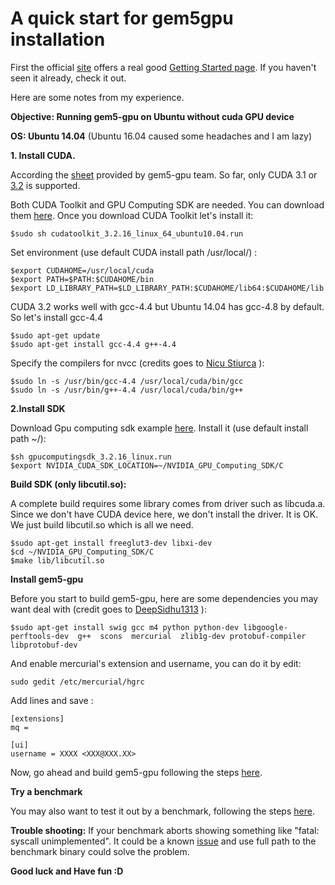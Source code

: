 # A quick start for gem5gpu installation 

First the official [site](https://gem5-gpu.cs.wisc.edu/wiki/Main_Page) offers a real good [Getting Started page](https://gem5-gpu.cs.wisc.edu/wiki/start). If you haven't seen it already, check it out.

Here are some notes from my experience.

**Objective: Running gem5-gpu on Ubuntu without cuda GPU device**

**OS: Ubuntu 14.04** (Ubuntu 16.04 caused some headaches and I am lazy)

**1. Install CUDA.** 

According the [sheet](https://docs.google.com/spreadsheets/d/1dPpw6M7U71SIo94wOY9axlAA6FCt4_I76NW2foZsfi4/edit#gid=3) provided by gem5-gpu team. So far, only CUDA 3.1 or [3.2](https://developer.nvidia.com/cuda-toolkit-32-downloads) is supported. 

Both  CUDA Toolkit and GPU Computing SDK are needed. You can download them [here](https://developer.nvidia.com/cuda-toolkit-32-downloads). Once you download CUDA Toolkit let's install it:

    $sudo sh cudatoolkit_3.2.16_linux_64_ubuntu10.04.run

Set environment (use default CUDA install path /usr/local/) :

    $export CUDAHOME=/usr/local/cuda
    $export PATH=$PATH:$CUDAHOME/bin
    $export LD_LIBRARY_PATH=$LD_LIBRARY_PATH:$CUDAHOME/lib64:$CUDAHOME/lib

CUDA 3.2 works well with gcc-4.4 but Ubuntu 14.04 has gcc-4.8 by default. So let's install gcc-4.4

    $sudo apt-get update
    $sudo apt-get install gcc-4.4 g++-4.4

Specify the compilers for nvcc (credits goes to [Nicu Stiurca](http://stackoverflow.com/questions/6622454/cuda-incompatible-with-my-gcc-version) ):

    $sudo ln -s /usr/bin/gcc-4.4 /usr/local/cuda/bin/gcc
    $sudo ln -s /usr/bin/g++-4.4 /usr/local/cuda/bin/g++

**2.Install SDK**

Download Gpu computing sdk example [here](https://developer.nvidia.com/cuda-toolkit-32-downloads). Install it (use default install path ~/):

    $sh gpucomputingsdk_3.2.16_linux.run
    $export NVIDIA_CUDA_SDK_LOCATION=~/NVIDIA_GPU_Computing_SDK/C

**Build SDK (only libcutil.so):**

A complete build requires some library comes from driver such as libcuda.a. Since we don't have CUDA device here, we don't install the driver. It is OK. We just build libcutil.so which is all we need.

    $sudo apt-get install freeglut3-dev libxi-dev
    $cd ~/NVIDIA_GPU_Computing_SDK/C
    $make lib/libcutil.so

 


**Install gem5-gpu**

Before you start to build gem5-gpu, here are some dependencies you may want deal with (credit goes to [DeepSidhu1313](http://askubuntu.com/questions/350475/how-can-i-install-gem5) ):

    $sudo apt-get install swig gcc m4 python python-dev libgoogle-perftools-dev  g++  scons  mercurial  zlib1g-dev protobuf-compiler libprotobuf-dev

And enable mercurial's extension and username, you can do it by edit:

    sudo gedit /etc/mercurial/hgrc

Add lines and save :

    [extensions]
    mq =

    [ui]
    username = XXXX <XXX@XXX.XX>

Now, go ahead and build gem5-gpu following the steps [here](https://gem5-gpu.cs.wisc.edu/wiki/start).

**Try a benchmark**


You may also want to test it out by a benchmark, following the steps [here](https://gem5-gpu.cs.wisc.edu/wiki/benchmarks). 

**Trouble shooting:**
If your benchmark aborts showing something like "fatal: syscall unimplemented". It could be a known [issue](https://groups.google.com/forum/#!searchin/gem5-gpu-dev/syscall$20gettid%7Csort:relevance/gem5-gpu-dev/CkeXDolt9wA/ANEW58lsEAAJ) and use full path to the benchmark binary could solve the problem. 

**Good luck and Have fun :D**
